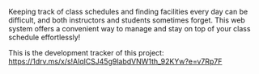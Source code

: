 Keeping track of class schedules and finding facilities every day can be difficult, 
and both instructors and students sometimes forget. This web system offers a 
convenient way to manage and stay on top of your class schedule effortlessly!

This is the development tracker of this project: https://1drv.ms/x/s!AlqlCSJ45g9labdVNW1th_92KYw?e=v7Rp7F